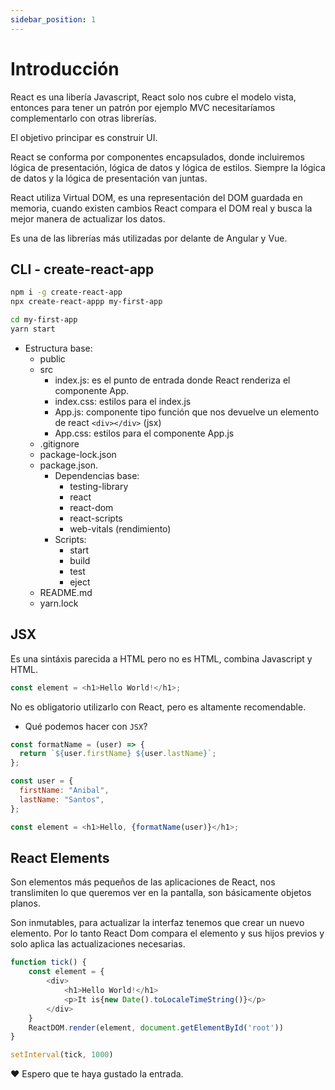 ```yaml
---
sidebar_position: 1
---
```


# Introducción

React es una libería Javascript, React solo nos cubre el modelo vista, entonces para tener un patrón por ejemplo MVC necesitaríamos complementarlo con otras librerías.

El objetivo principar es construir UI.

React se conforma por componentes encapsulados, donde incluiremos lógica de presentación, lógica de datos y lógica de estilos. Siempre la lógica de datos y la lógica de presentación van juntas.

React utiliza Virtual DOM, es una representación del DOM guardada en memoria, cuando existen cambios React compara el DOM real y busca la mejor manera de actualizar los datos.

Es una de las librerías más utilizadas por delante de Angular y Vue.

## CLI - create-react-app

```bash
npm i -g create-react-app
npx create-react-appp my-first-app
```

```bash
cd my-first-app
yarn start
```

- Estructura base:
  - public
  - src
    - index.js: es el punto de entrada donde React renderiza el componente App.
    - index.css: estilos para el index.js
    - App.js: componente tipo función que nos devuelve un elemento de react `<div></div>` (jsx)
    - App.css: estilos para el componente App.js
  - .gitignore
  - package-lock.json
  - package.json.
    - Dependencias base:
      - testing-library
      - react
      - react-dom
      - react-scripts
      - web-vitals (rendimiento)
    - Scripts:
      - start
      - build
      - test
      - eject
  - README.md
  - yarn.lock

## JSX

Es una sintáxis parecida a HTML pero no es HTML, combina Javascript y HTML.

```javascript
const element = <h1>Hello World!</h1>;
```

No es obligatorio utilizarlo con React, pero es altamente recomendable.

- Qué podemos hacer con `JSX`?

```javascript
const formatName = (user) => {
  return `${user.firstName} ${user.lastName}`;
};

const user = {
  firstName: "Anibal",
  lastName: "Santos",
};

const element = <h1>Hello, {formatName(user)}</h1>;
```

## React Elements

Son elementos más pequeños de las aplicaciones de React, nos translimiten lo que queremos ver en la pantalla, son básicamente objetos planos.

Son inmutables, para actualizar la interfaz tenemos que crear un nuevo elemento. Por lo tanto React Dom compara el elemento y sus hijos previos y solo aplica las actualizaciones necesarias.

```javascript
function tick() {
    const element = {
        <div>
            <h1>Hello World!</h1>
            <p>It is{new Date().toLocaleTimeString()}</p>
        </div>
    }
    ReactDOM.render(element, document.getElementById('root'))
}

setInterval(tick, 1000)
```

❤️ Espero que te haya gustado la entrada.
